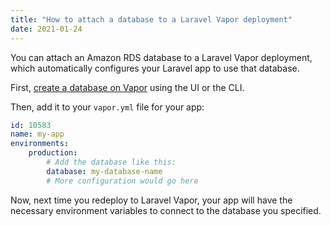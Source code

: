 ```yaml
---
title: "How to attach a database to a Laravel Vapor deployment"
date: 2021-01-24
---
```

You can attach an Amazon RDS database to a Laravel Vapor deployment, which automatically configures your Laravel app to use that database.

First, [create a database on Vapor](https://docs.vapor.build/1.0/resources/databases.html#creating-databases) using the UI or the CLI.

Then, add it to your `vapor.yml` file for your app:

```yaml
id: 10583
name: my-app
environments:
    production:
        # Add the database like this:
        database: my-database-name
        # More configuration would go here
```

Now, next time you redeploy to Laravel Vapor, your app will have the necessary environment variables to connect to the database you specified.